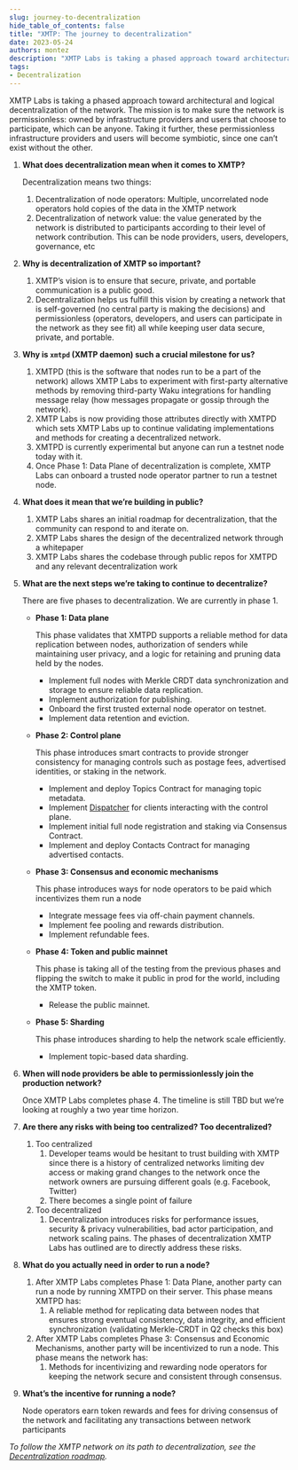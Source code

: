 ```yaml
---
slug: journey-to-decentralization
hide_table_of_contents: false
title: "XMTP: The journey to decentralization"
date: 2023-05-24
authors: montez
description: "XMTP Labs is taking a phased approach toward architectural and logical decentralization of the network. The mission is to make sure the network is permissionless: owned by infrastructure providers and users that choose to participate, which can be anyone. Taking it further, these permissionless infrastructure providers and users will become symbiotic, since one can’t exist without the other."
tags:
- Decentralization
---
```


XMTP Labs is taking a phased approach toward architectural and logical decentralization of the network. The mission is to make sure the network is permissionless: owned by infrastructure providers and users that choose to participate, which can be anyone. Taking it further, these permissionless infrastructure providers and users will become symbiotic, since one can’t exist without the other. 

<!--truncate-->

1. **What does decentralization mean when it comes to XMTP?**

    Decentralization means two things:
    1. Decentralization of node operators: Multiple, uncorrelated node operators hold copies of the data in the XMTP network
    2. Decentralization of network value: the value generated by the network is distributed to participants according to their level of network contribution. This can be node providers, users, developers, governance, etc

2. **Why is decentralization of XMTP so important?** 
    1. XMTP’s vision is to ensure that secure, private, and portable communication is a public good. 
    2. Decentralization helps us fulfill this vision by creating a network that is self-governed (no central party is making the decisions) and permissionless (operators, developers, and users can participate in the network as they see fit) all while keeping user data secure, private, and portable.

3. **Why is `xmtpd` (XMTP daemon) such a crucial milestone for us?** 
    1. XMTPD (this is the software that nodes run to be a part of the network) allows XMTP Labs to experiment with first-party alternative methods by removing third-party Waku integrations for handling message relay (how messages propagate or gossip through the network). 
    2. XMTP Labs is now providing those attributes directly with XMTPD which sets XMTP Labs up to continue validating implementations and methods for creating a decentralized network.
    3. XMTPD is currently experimental but anyone can run a testnet node today with it. 
    4. Once Phase 1: Data Plane of decentralization is complete, XMTP Labs can onboard a trusted node operator partner to run a testnet node.

4. **What does it mean that we’re building in public?** 
    1. XMTP Labs shares an initial roadmap for decentralization, that the community can respond to and iterate on.
    2. XMTP Labs shares the design of the decentralized network through a whitepaper
    3. XMTP Labs shares the codebase through public repos for XMTPD and any relevant decentralization work

5. **What are the next steps we’re taking to continue to decentralize?** 
    
    There are five phases to decentralization. We are currently in phase 1. 

    - **Phase 1: Data plane**
    
        This phase validates that XMTPD supports a reliable method for data replication between nodes, authorization of senders while maintaining user privacy, and a logic for retaining and pruning data held by the nodes. 
            
        - Implement full nodes with Merkle CRDT data synchronization and storage to ensure reliable data replication.
        - Implement authorization for publishing.
        - Onboard the first trusted external node operator on testnet.
        - Implement data retention and eviction.

    - **Phase 2: Control plane**
        
        This phase introduces smart contracts to provide stronger consistency for managing controls such as postage fees, advertised identities, or staking in the network.
        
        - Implement and deploy Topics Contract for managing topic metadata.
        - Implement [Dispatcher](https://docs.lens.xyz/docs/dispatcher) for clients interacting with the control plane.
        - Implement initial full node registration and staking via Consensus Contract.
        - Implement and deploy Contacts Contract for managing advertised contacts.

    - **Phase 3: Consensus and economic mechanisms**
        
        This phase introduces ways for node operators to be paid which incentivizes them run a node
        
        - Integrate message fees via off-chain payment channels.
        - Implement fee pooling and rewards distribution.
        - Implement refundable fees.

    - **Phase 4: Token and public mainnet**
        
        This phase is taking all of the testing from the previous phases and flipping the switch to make it public in prod for the world, including the XMTP token.
        
        - Release the public mainnet.

    - **Phase 5: Sharding**
        
        This phase introduces sharding to help the network scale efficiently.
        
        - Implement topic-based data sharding.

6. **When will node providers be able to permissionlessly join the production network?**
    
    Once XMTP Labs completes phase 4. The timeline is still TBD but we’re looking at roughly a two year time horizon.

7. **Are there any risks with being too centralized? Too decentralized?** 
    1. Too centralized
        1. Developer teams would be hesitant to trust building with XMTP since there is a history of centralized networks limiting dev access or making grand changes to the network once the network owners are pursuing different goals (e.g. Facebook, Twitter)
        2. There becomes a single point of failure
    2. Too decentralized
        1. Decentralization introduces risks for performance issues, security & privacy vulnerabilities, bad actor participation, and network scaling pains. The phases of decentralization XMTP Labs has outlined are to directly address these risks.

8. **What do you actually need in order to run a node?** 
    1. After XMTP Labs completes Phase 1: Data Plane, another party can run a node by running XMTPD on their server. This phase means XMTPD has:
        1. A reliable method for replicating data between nodes that ensures strong eventual consistency, data integrity, and efficient synchronization (validating Merkle-CRDT in Q2 checks this box)
    2. After XMTP Labs completes Phase 3: Consensus and Economic Mechanisms, another party will be incentivized to run a node. This phase means the network has:
        1. Methods for incentivizing and rewarding node operators for keeping the network secure and consistent through consensus.
        
9. **What’s the incentive for running a node?** 

    Node operators earn token rewards and fees for driving consensus of the network and facilitating any transactions between network participants

_To follow the XMTP network on its path to decentralization, see the [Decentralization roadmap](/vision/roadmap#decentralization-roadmap)._
